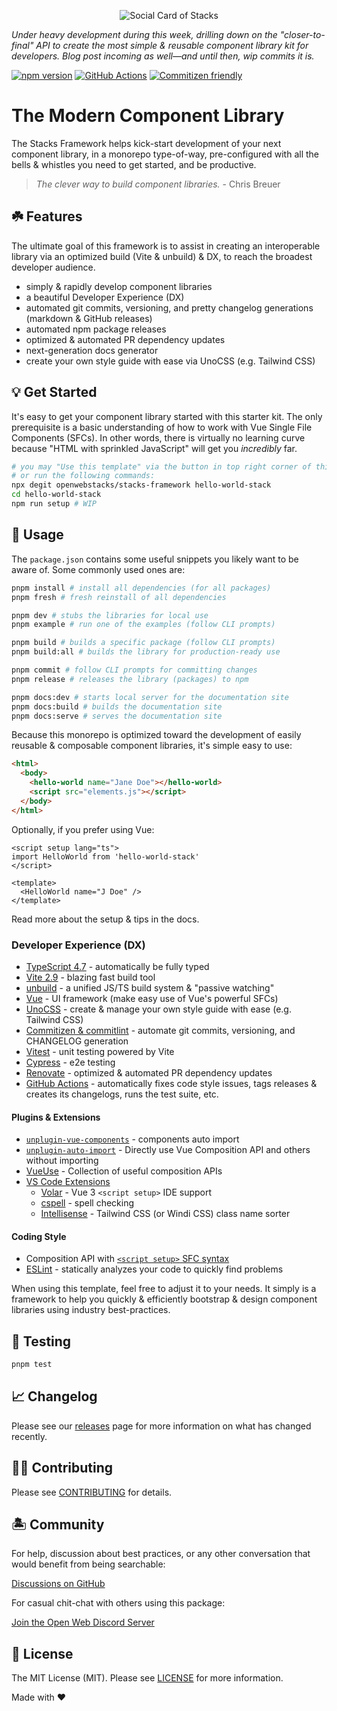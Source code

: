 <p align="center"><img src=".github/art/social.png" alt="Social Card of Stacks"></p>

_Under heavy development during this week, drilling down on the "closer-to-final" API to create the most simple & reusable component library kit for developers. Blog post incoming as well—and until then, wip commits it is._

[![npm version][npm-version-src]][npm-version-href]
[![GitHub Actions][github-actions-src]][github-actions-href]
[![Commitizen friendly](https://img.shields.io/badge/commitizen-friendly-brightgreen.svg)](http://commitizen.github.io/cz-cli/)
<!-- [![npm downloads][npm-downloads-src]][npm-downloads-href] -->
<!-- [![Codecov][codecov-src]][codecov-href] -->

# The Modern Component Library

The Stacks Framework helps kick-start development of your next component library, in a monorepo type-of-way, pre-configured with all the bells & whistles you need to get started, and be productive.

> _The clever way to build component libraries._ - Chris Breuer

## ☘️ Features

The ultimate goal of this framework is to assist in creating an interoperable library via an optimized build (Vite & unbuild) & DX, to reach the broadest developer audience.

- simply & rapidly develop component libraries
- a beautiful Developer Experience (DX)
- automated git commits, versioning, and pretty changelog generations (markdown & GitHub releases)
- automated npm package releases
- optimized & automated PR dependency updates
- next-generation docs generator
- create your own style guide with ease via UnoCSS (e.g. Tailwind CSS)

## 💡 Get Started

It's easy to get your component library started with this starter kit. The only prerequisite is a basic understanding of how to work with Vue Single File Components (SFCs). In other words, there is virtually no learning curve because "HTML with sprinkled JavaScript" will get you _incredibly_ far.

```bash
# you may "Use this template" via the button in top right corner of this page
# or run the following commands:
npx degit openwebstacks/stacks-framework hello-world-stack
cd hello-world-stack
npm run setup # WIP
```

## 🤖 Usage

The `package.json` contains some useful snippets you likely want to be aware of. Some commonly used ones are:

```bash
pnpm install # install all dependencies (for all packages)
pnpm fresh # fresh reinstall of all dependencies

pnpm dev # stubs the libraries for local use
pnpm example # run one of the examples (follow CLI prompts)

pnpm build # builds a specific package (follow CLI prompts)
pnpm build:all # builds the library for production-ready use

pnpm commit # follow CLI prompts for committing changes
pnpm release # releases the library (packages) to npm

pnpm docs:dev # starts local server for the documentation site
pnpm docs:build # builds the documentation site
pnpm docs:serve # serves the documentation site
```

Because this monorepo is optimized toward the development of easily reusable & composable component libraries, it's simple easy to use:

```html
<html>
  <body>
    <hello-world name="Jane Doe"></hello-world>
    <script src="elements.js"></script>
  </body>
</html>
```

Optionally, if you prefer using Vue:

```vue
<script setup lang="ts">
import HelloWorld from 'hello-world-stack'
</script>

<template>
  <HelloWorld name="J Doe" />
</template>
```

Read more about the setup & tips in the docs.

### Developer Experience (DX)

- [TypeScript 4.7](https://www.typescriptlang.org/) - automatically be fully typed
- [Vite 2.9](https://vitejs.dev/) - blazing fast build tool
- [unbuild](https://github.com/unjs/unbuild) - a unified JS/TS build system & "passive watching"
- [Vue](https://vuejs.org/) - UI framework (make easy use of Vue's powerful SFCs)
- [UnoCSS](https://github.com/unocss/unocss) - create & manage your own style guide with ease (e.g. Tailwind CSS)
- [Commitizen & commitlint](https://www.npmjs.com/package/@commitlint/cz-commitlint) - automate git commits, versioning, and CHANGELOG generation
- [Vitest](https://github.com/vitest-dev/vitest) - unit testing powered by Vite
- [Cypress](https://cypress.io/) - e2e testing
- [Renovate](https://renovatebot.com/) - optimized & automated PR dependency updates
- [GitHub Actions](https://github.com/features/actions) - automatically fixes code style issues, tags releases & creates its changelogs, runs the test suite, etc.

#### Plugins & Extensions

- [`unplugin-vue-components`](https://github.com/antfu/unplugin-vue-components) - components auto import
- [`unplugin-auto-import`](https://github.com/antfu/unplugin-auto-import) - Directly use Vue Composition API and others without importing
- [VueUse](https://github.com/antfu/vueuse) - Collection of useful composition APIs
- [VS Code Extensions](./.vscode/extensions.json)
  - [Volar](https://marketplace.visualstudio.com/items?itemName=johnsoncodehk.volar) - Vue 3 `<script setup>` IDE support
  - [cspell](https://marketplace.visualstudio.com/items?itemName=streetsidesoftware.code-spell-checker) - spell checking
  - [Intellisense](https://marketplace.visualstudio.com/items?itemName=voorjaar.windicss-intellisense) - Tailwind CSS (or Windi CSS) class name sorter

#### Coding Style

- Composition API with [`<script setup>` SFC syntax](https://github.com/vuejs/rfcs/pull/227)
- [ESLint](https://eslint.org/) - statically analyzes your code to quickly find problems

When using this template, feel free to adjust it to your needs. It simply is a framework to help you quickly & efficiently bootstrap & design component libraries using industry best-practices.

## 🧪 Testing

```bash
pnpm test
```

## 📈 Changelog

Please see our [releases](https://github.com/openwebstacks/stacks-framework/releases) page for more information on what has changed recently.

## 💪🏼 Contributing

Please see [CONTRIBUTING](.github/CONTRIBUTING.md) for details.

## 🏝 Community

For help, discussion about best practices, or any other conversation that would benefit from being searchable:

[Discussions on GitHub](https://github.com/openwebstacks/stacks-framework/discussions)

For casual chit-chat with others using this package:

[Join the Open Web Discord Server](https://discord.ow3.org)

## 📄 License

The MIT License (MIT). Please see [LICENSE](LICENSE.md) for more information.

Made with ❤️

<!-- Badges -->
[npm-version-src]: https://img.shields.io/npm/v/@ow3/hello-world-vue?style=flat-square
[npm-version-href]: https://npmjs.com/package/@ow3/hello-world-vue

[npm-downloads-src]: https://img.shields.io/npm/dm/@ow3/hello-world-vue?style=flat-square
[npm-downloads-href]: https://npmjs.com/package/@ow3/hello-world-vue

[github-actions-src]: https://img.shields.io/github/workflow/status/openwebstacks/stacks-framework/CI/main?style=flat-square
[github-actions-href]: https://github.com/openwebstacks/stacks-framework/actions?query=workflow%3Aci

<!-- [codecov-src]: https://img.shields.io/codecov/c/gh/openwebstacks/stacks-framework/main?style=flat-square
[codecov-href]: https://codecov.io/gh/openwebstacks/stacks-framework -->
